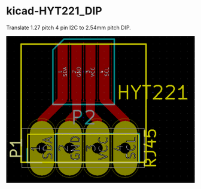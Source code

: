 # kicad-HYT221_DIP
Translate 1.27 pitch 4 pin I2C to 2.54mm pitch DIP.

![hyt221-jig](hyt221-jig.png)

